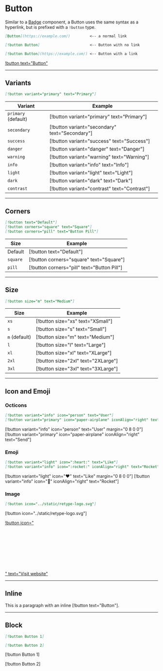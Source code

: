# Button

Similar to a [Badge](badge.md) component, a Button uses the same syntax as a hyperlink, but is prefixed with a `!button` type.

```md
[Button](https://example.com/)         <-- a normal link

[!button Button]                       <-- Button with no link

[!button Button](https://example.com/) <-- Button with a link
```

[!button text="Button"](https://retype.com/)

---

## Variants

```md
[!button variant="primary" text="Primary"]
```

| Variant | Example |
| --- | --- |
| `primary` (default) | [!button variant="primary" text="Primary"] |
| `secondary` | [!button variant="secondary" text="Secondary"] |
| `success` | [!button variant="success" text="Success"] |
| `danger` | [!button variant="danger" text="Danger"] |
| `warning` | [!button variant="warning" text="Warning"] |
| `info` | [!button variant="info" text="Info"] |
| `light` | [!button variant="light" text="Light"] |
| `dark` | [!button variant="dark" text="Dark"] |
| `contrast` | [!button variant="contrast" text="Contrast"] |

---

## Corners

```md
[!button text="Default"]
[!button corners="square" text="Square"]
[!button corners="pill" text="Button Pill"]
```

| Size | Example |
| --- | --- |
| Default | [!button text="Default"] |
| `square` | [!button corners="square" text="Square"] |
| `pill` | [!button corners="pill" text="Button Pill"] |

---

## Size

```md
[!button size="m" text="Medium"]
```

| Size | Example |
| --- | --- |
| `xs` | [!button size="xs" text="XSmall"] |
| `s` | [!button size="s" text="Small"] |
| `m` (default) | [!button size="m" text="Medium"] |
| `l` | [!button size="l" text="Large"] |
| `xl` | [!button size="xl" text="XLarge"] |
| `2xl` | [!button size="2xl" text="2XLarge"] |
| `3xl` | [!button size="3xl" text="3XLarge"] |

---

## Icon and Emoji

### Octicons

```md
[!button variant="info" icon="person" text="User"]
[!button variant="primary" icon="paper-airplane" iconAlign="right" text="Send"]
```

[!button variant="info" icon="person" text="User" margin="0 8 0 0"]
[!button variant="primary" icon="paper-airplane" iconAlign="right" text="Send"]

### Emoji

```md
[!button variant="light" icon=":heart:" text="Like"]
[!button variant="info" icon=":rocket:" iconAlign="right" text="Rocket"]
```

[!button variant="light" icon=":heart:" text="Like" margin="0 8 0 0"]
[!button variant="info" icon=":rocket:" iconAlign="right" text="Rocket"]

### Image

```md
[!button icon="../static/retype-logo.svg"]
```

[!button icon="../static/retype-logo.svg"]

[!button icon="<svg width=&quot;24&quot; height=&quot;24&quot;><path fill-rule=&quot;evenodd&quot; d=&quot;M12 16.5a4.5 4.5 0 100-9 4.5 4.5 0 000 9zm0 1.5a6 6 0 100-12 6 6 0 000 12z&quot;></path></svg>" text="Visit website"](https://retype.com/)

---

## Inline

This is a paragraph with an inline [!button text="Button"].

---

## Block

```md
[!button Button 1]

[!button Button 2]
```

[!button Button 1]

[!button Button 2]